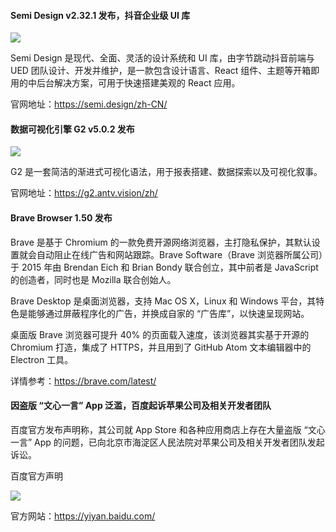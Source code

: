 #### Semi Design v2.32.1 发布，抖音企业级 UI 库

![](https://img.wendingding.vip/wx/2023040801.png)

Semi Design 是现代、全面、灵活的设计系统和 UI 库，由字节跳动抖音前端与 UED 团队设计、开发并维护，是一款包含设计语言、React 组件、主题等开箱即用的中后台解决方案，可用于快速搭建美观的 React 应用。


官网地址：https://semi.design/zh-CN/


#### 数据可视化引擎 G2 v5.0.2 发布

![](https://img.wendingding.vip/wx/2023040802.png)

G2 是一套简洁的渐进式可视化语法，用于报表搭建、数据探索以及可视化叙事。

官网地址：https://g2.antv.vision/zh/

#### Brave Browser 1.50 发布

Brave 是基于 Chromium 的一款免费开源网络浏览器，主打隐私保护，其默认设置就会自动阻止在线广告和网站跟踪。Brave Software（Brave 浏览器所属公司）于 2015 年由 Brendan Eich 和 Brian Bondy 联合创立，其中前者是 JavaScript 的创造者，同时也是 Mozilla 联合创始人。

Brave Desktop 是桌面浏览器，支持 Mac OS X，Linux 和 Windows 平台，其特色是能够通过屏蔽程序化的广告，并换成自家的 “广告库”，以快速呈现网站。

桌面版 Brave 浏览器可提升 40% 的页面载入速度，该浏览器其实基于开源的 Chromium 打造，集成了 HTTPS，并且用到了 GitHub Atom 文本编辑器中的 Electron 工具。

详情参考：https://brave.com/latest/

#### 因盗版 “文心一言” App 泛滥，百度起诉苹果公司及相关开发者团队

百度官方发布声明称，其公司就 App Store 和各种应用商店上存在大量盗版 “文心一言” App 的问题，已向北京市海淀区人民法院对苹果公司及相关开发者团队发起诉讼。

百度官方声明

![](https://img.wendingding.vip/wx/2023040803.png)

官方网站：https://yiyan.baidu.com/
